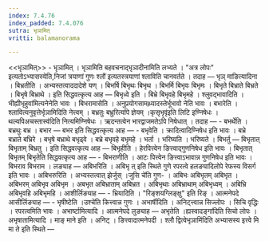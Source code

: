 ```yaml
---
index: 7.4.76
index_padded: 7.4.076
sutra: भृञामित्‌
vritti: balamanorama

---
```

<<भृञामित्>> - भृञामित् । भृञामिति बहवचनाद्भृञादीनामिति लभ्यते । "अत्र लोपः" इत्यतोऽभ्यासस्येति,निजां त्रयाणां गुणः श्लौ॑ इत्यतस्त्रयाणां श्लाविति चानवर्तते । तदाह — भृञ् माङित्यादिना । बिभ्रतीति । अभ्यस्तत्वाददादेशे यण् । बिभर्षि बिभृथः बिभृथ । बिभर्मि बिभृवः बिभृमः । बिभृते बिभ्राते बिभ्रते । बिभृषे बिभ्राथे । इति सिद्धवत्कृत्य आह —  बिभृध्वे इति । बिभ्रे बिभृवहे बिभृमहे । श्लुवद्भावादिति ।भीह्यीभृहुवा॑मित्यनेनेति भावः । बिभरामासेति । अनुप्रयोगसामथ्र्यादस्तेर्भूभावो नेति भावः । बभारेति । श्लावित्यनुवृत्तेर्भृञामिदिति नेत्त्वम् । बभ्रतुः बभ्रुरित्यपि ज्ञेयम् ।कृसृभृवृ॑इति लिटि इण्निषेधः । थल्यपिअचस्तास्व॑दिति नित्यमिण्निषेधः । ऋदन्तत्वेन भारद्वाजमतेऽपि निषेधात् । तदाह — - बभर्थेति । बभ्रथुः बभ्र । बभार — बभर इति सिद्धवत्कृत्य आह — - बभृवेति । क्रादित्वादिण्निषेध इति भावः । बभ्रे बभ्राते बभ्रिरे । बभृषे बभ्राथे बभृढ्वे । बभ्रे बभृवहे बभृमहे । भर्ता । भरिष्यति । भरिष्यते । बिभर्तु —  बिभृतात् बिभृताम् बिभ्रतु । इति सिद्धवत्कृत्य आह — बिभृहीति । हेरपित्त्वेन ङित्त्वाद्गुणनिषेध इति भावः । बिभृतात् बिभृतम् बिभृतेति सिद्धवत्कृत्य आह — - बिभराणीति । आटः पित्त्वेन ङित्त्वाऽभावान्न गुणनिषेध इति भावः । बिभराव बिभराम । लङ्याह — अबिभरिति । अबिभृ त् इति स्थिते गुणे रपरत्वे हलङ्यादिलोपे रेफस्य विसर्ग इति भावः । अबिभरुरिति । अभ्यस्तत्वात् झेर्जुस् ।जुसि चे॑ति गुण- । अबिभः अबिभृतम् अबिभृत । अबिभरम् अबिभृव अबिभृम । अबभृत अबिभ्राताम् अबिभ्रत । अबिभृथाः अबिभ्राथाम् अबिभृध्वम् । अबिभ्रि अबिभृवहि अबिभृमहि । आशीर्लिङ्याह — - भ्रियादिति । "रिङ्शयग्लिङ्क्षु" इति रिङ् । आत्मनेपदे आसीर्लिङ्याह — - भृषीष्टेति ।उश्चे॑ति कित्त्वान्न गुणः । अभार्षीदिति । अनिट्त्त्वान्न सिज्लोपः । सिचि वृद्धिः । रपरत्वमिति भावः । अभार्ष्टामित्यादि । आत्मनेपदे लुङ्याह —  अभृतेति ।ह्यस्वादङ्गा॑दिति सिचो लोपः । अभृषातामित्यादि । माङ् माने इति । अनिट् । ङित्त्वादात्मनेपदी । श्लौ द्वित्वेभृञामि॑दिति अभ्यासस्य इत्त्वे मि मा ते इति स्थिते — 